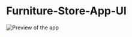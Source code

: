 # Furniture-Store-App-UI

![Preview of the app](https://github.com/KumarArab/Furniture-Store-Web-App-UI/blob/master/thumb.png?raw=true)
